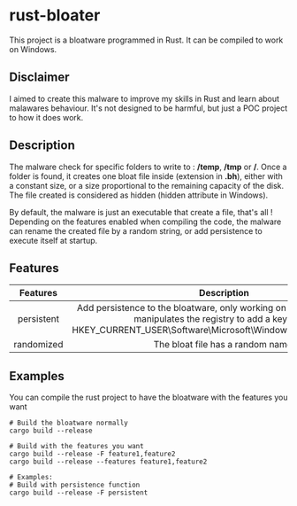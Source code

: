 # rust-bloater #
This project is a bloatware programmed in Rust. It can be compiled to work on Windows.

## Disclaimer ##
I aimed to create this malware to improve my skills in Rust and learn about malawares behaviour. 
It's not designed to be harmful, but just a POC project to how it does work.

## Description ##
The malware check for specific folders to write to : **/temp**, **/tmp** or **/**.
Once a folder is found, it creates one bloat file inside (extension in **.bh**), either with a constant size, or a size proportional to the remaining capacity of the disk.
The file created is considered as hidden (hidden attribute in Windows).

By default, the malware is just an executable that create a file, that's all ! Depending on the features enabled when compiling the code, the malware can rename the created file by a random string, or add persistence to execute itself at startup.


## Features ##
| Features | Description | 
| :---: | :---: |
| persistent | Add persistence to the bloatware, only working on Windows for now. It manipulates the registry to add a key inside HKEY_CURRENT_USER\Software\Microsoft\Windows\CurrentVersion\Run | 
| randomized | The bloat file has a random name.|

## Examples ##
You can compile the rust project to have the bloatware with the features you want
````
# Build the bloatware normally
cargo build --release

# Build with the features you want
cargo build --release -F feature1,feature2
cargo build --release --features feature1,feature2

# Examples: 
# Build with persistence function
cargo build --release -F persistent